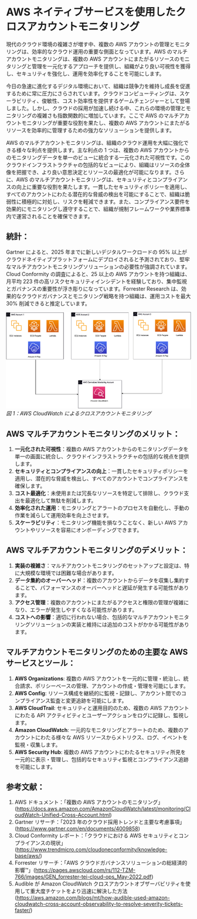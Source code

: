 # AWS ネイティブサービスを使用したクロスアカウントモニタリング

現代のクラウド環境の複雑さが増す中、複数の AWS アカウントの管理とモニタリングは、効率的なクラウド運用の重要な側面となっています。AWS のマルチアカウントモニタリングは、複数の AWS アカウントにまたがるリソースのモニタリングと管理を一元化するアプローチを提供し、組織がより良い可視性を獲得し、セキュリティを強化し、運用を効率化することを可能にします。

今日の急速に進化するデジタル環境において、組織は競争力を維持し成長を促進するために常に圧力にさらされています。クラウドコンピューティングは、スケーラビリティ、俊敏性、コスト効率性を提供するゲームチェンジャーとして登場しました。しかし、クラウドの採用が加速し続ける中、これらの環境の管理とモニタリングの複雑さも指数関数的に増加しています。ここで AWS のマルチアカウントモニタリングが重要な役割を果たし、複数の AWS アカウントにまたがるリソースを効率的に管理するための強力なソリューションを提供します。

AWS のマルチアカウントモニタリングは、組織のクラウド運用を大幅に強化できる様々な利点を提供します。主な利点の 1 つは、複数の AWS アカウントからのモニタリングデータを単一のビューに統合する一元化された可視性です。このクラウドインフラストラクチャの包括的なビューにより、組織はリソースの全体像を把握でき、より良い意思決定とリソースの最適化が可能になります。さらに、AWS のマルチアカウントモニタリングは、セキュリティとコンプライアンスの向上に重要な役割を果たします。一貫したセキュリティポリシーを適用し、すべてのアカウントにわたる潜在的な脅威の検出を可能にすることで、組織は脆弱性に積極的に対処し、リスクを軽減できます。また、コンプライアンス要件を効果的にモニタリングし遵守することで、組織が規制フレームワークや業界標準内で運営されることを確保できます。



## 統計：

Gartner によると、2025 年までに新しいデジタルワークロードの 95% 以上がクラウドネイティブプラットフォームにデプロイされると予測されており、堅牢なマルチアカウントモニタリングソリューションの必要性が強調されています。Cloud Conformity の調査によると、25 以上の AWS アカウントを持つ組織は、月平均 223 件の高リスクセキュリティインシデントを経験しており、集中監視とガバナンスの重要性が浮き彫りになっています。Forrester Research は、効果的なクラウドガバナンスとモニタリング戦略を持つ組織は、運用コストを最大 30% 削減できると推定しています。

![Multi account monitoring](./images/crossaccountmonitoring.png)
         *図 1：AWS CloudWatch によるクロスアカウントモニタリング*



## AWS マルチアカウントモニタリングのメリット：

1. **一元化された可視性**：複数の AWS アカウントからのモニタリングデータを単一の画面に統合し、クラウドインフラストラクチャの包括的な視点を提供します。
2. **セキュリティとコンプライアンスの向上**：一貫したセキュリティポリシーを適用し、潜在的な脅威を検出し、すべてのアカウントでコンプライアンスを確保します。
3. **コスト最適化**：未使用または冗長なリソースを特定して排除し、クラウド支出を最適化して無駄を削減します。
4. **効率化された運用**：モニタリングとアラートのプロセスを自動化し、手動の作業を減らして運用効率を向上させます。
5. **スケーラビリティ**：モニタリング機能を損なうことなく、新しい AWS アカウントやリソースを容易にオンボーディングできます。



## AWS マルチアカウントモニタリングのデメリット：

1. **実装の複雑さ**：マルチアカウントモニタリングのセットアップと設定は、特に大規模な環境では困難な場合があります。
2. **データ集約のオーバーヘッド**：複数のアカウントからデータを収集し集約することで、パフォーマンスのオーバーヘッドと遅延が発生する可能性があります。
3. **アクセス管理**：複数のアカウントにまたがるアクセスと権限の管理が複雑になり、エラーが発生しやすくなる可能性があります。
4. **コストへの影響**：適切に行われない場合、包括的なマルチアカウントモニタリングソリューションの実装と維持には追加のコストがかかる可能性があります。



## マルチアカウントモニタリングのための主要な AWS サービスとツール：

1. **AWS Organizations**: 複数の AWS アカウントを一元的に管理・統治し、統合請求、ポリシーベースの管理、アカウントの作成・管理を可能にします。
2. **AWS Config**: リソース構成を継続的に監視・記録し、アカウント間でのコンプライアンス監査と変更追跡を可能にします。
3. **AWS CloudTrail**: セキュリティと運用目的のため、複数の AWS アカウントにわたる API アクティビティとユーザーアクションをログに記録し、監視します。
4. **Amazon CloudWatch**: 一元的なモニタリングとアラートのため、複数のアカウントにわたる様々な AWS リソースからメトリクス、ログ、イベントを監視・収集します。
5. **AWS Security Hub**: 複数の AWS アカウントにわたるセキュリティ所見を一元的に表示・管理し、包括的なセキュリティ監視とコンプライアンス追跡を可能にします。



## 参考文献：

1. AWS ドキュメント：「複数の AWS アカウントのモニタリング」(https://docs.aws.amazon.com/AmazonCloudWatch/latest/monitoring/CloudWatch-Unified-Cross-Account.html)
2. Gartner リサーチ：「2023 年のクラウド採用トレンドと主要な考慮事項」(https://www.gartner.com/en/documents/4009858)
3. Cloud Conformity レポート：「クラウドにおける AWS セキュリティとコンプライアンスの現状」(https://www.trendmicro.com/cloudoneconformity/knowledge-base/aws/)
4. Forrester リサーチ：「AWS クラウドガバナンスソリューションの総経済的影響™」(https://pages.awscloud.com/rs/112-TZM-766/images/GEN_forrester-tei-cloud-ops_May-2022.pdf)
5. Audible が Amazon CloudWatch クロスアカウントオブザーバビリティを使用して重大度チケットをより迅速に解決した方法 (https://aws.amazon.com/blogs/mt/how-audible-used-amazon-cloudwatch-cross-account-observability-to-resolve-severity-tickets-faster/)
